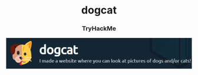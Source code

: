 <h1 align="center">dogcat</h1>
<h3 align="center">TryHackMe</h3>
<p align="center" width="100%">
  <img src="logo.PNG" alt="logo"/>
</p>
